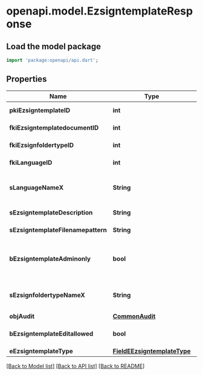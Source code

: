 # openapi.model.EzsigntemplateResponse

## Load the model package
```dart
import 'package:openapi/api.dart';
```

## Properties
Name | Type | Description | Notes
------------ | ------------- | ------------- | -------------
**pkiEzsigntemplateID** | **int** | The unique ID of the Ezsigntemplate | 
**fkiEzsigntemplatedocumentID** | **int** | The unique ID of the Ezsigntemplatedocument | [optional] 
**fkiEzsignfoldertypeID** | **int** | The unique ID of the Ezsignfoldertype. | [optional] 
**fkiLanguageID** | **int** | The unique ID of the Language.  Valid values:  |Value|Description| |-|-| |1|French| |2|English| | 
**sLanguageNameX** | **String** | The Name of the Language in the language of the requester | 
**sEzsigntemplateDescription** | **String** | The description of the Ezsigntemplate | 
**sEzsigntemplateFilenamepattern** | **String** | The filename pattern of the Ezsigntemplate | [optional] 
**bEzsigntemplateAdminonly** | **bool** | Whether the Ezsigntemplate can be accessed by admin users only (eUserType=Normal) | 
**sEzsignfoldertypeNameX** | **String** | The name of the Ezsignfoldertype in the language of the requester | [optional] 
**objAudit** | [**CommonAudit**](CommonAudit.md) |  | 
**bEzsigntemplateEditallowed** | **bool** | Whether the Ezsigntemplate if allowed to edit or not | 
**eEzsigntemplateType** | [**FieldEEzsigntemplateType**](FieldEEzsigntemplateType.md) |  | [optional] 

[[Back to Model list]](../README.md#documentation-for-models) [[Back to API list]](../README.md#documentation-for-api-endpoints) [[Back to README]](../README.md)


